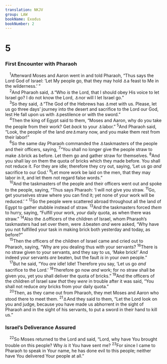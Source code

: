 ```yaml
---
translation: NKJV
group: LAW
bookName: Exodus 
bookNumber: 2
---
```


<div class="title"><h1>5</h1><h3>First Encounter with Pharaoh</h3></div>
<span class="verse xu_5_1"> <sup>1</sup>Afterward Moses and Aaron went in and told Pharaoh, “Thus says the Lord God of Israel: ‘Let My people go, that they may hold <a data-toggle="tooltip" data-placement="bottom" title="Ex. 3:18; 7:16; 10:9">⚓</a>a feast to Me in the wilderness.’ ”<br/></span>
<span class="verse xu_5_2"> <sup>2</sup>And Pharaoh said, <a data-toggle="tooltip" data-placement="bottom" title="2 Kin. 18:35; 2 Chr. 32:14; Job 21:15">⚓</a>“Who <i>is</i> the Lord, that I should obey His voice to let Israel go? I do not know the Lord, <a data-toggle="tooltip" data-placement="bottom" title="Ex. 3:19; 7:14">⚓</a>nor will I let Israel go.”<br/></span>
<span class="verse xu_5_3"> <sup>3</sup>So they said, <a data-toggle="tooltip" data-placement="bottom" title="Ex. 3:18; 7:16">⚓</a>“The God of the Hebrews has <a data-toggle="tooltip" data-placement="bottom" title="Ex. 4:24; Num. 23:3">⚓</a>met with us. Please, let us go three days’ journey into the desert and sacrifice to the Lord our God, lest He fall upon us with <a data-toggle="tooltip" data-placement="bottom" title="Ex. 9:15">⚓</a>pestilence or with the sword.”<br/></span>
<span class="verse xu_5_4"> <sup>4</sup>Then the king of Egypt said to them, “Moses and Aaron, why do you take the people from their work? Get <i>back</i> to your <a data-toggle="tooltip" data-placement="bottom" title="Ex. 1:11; 2:11; 6:6">⚓</a>labor.” </span>
<span class="verse xu_5_5"><sup>5</sup>And Pharaoh said, “Look, the people of the land <i>are</i><a data-toggle="tooltip" data-placement="bottom" title="Ex. 1:7, 9">⚓</a>many now, and you make them rest from their labor!”<br/></span>
<span class="verse xu_5_6"> <sup>6</sup>So the same day Pharaoh commanded the <a data-toggle="tooltip" data-placement="bottom" title="Ex. 1:11; 3:7; 5:10, 13, 14">⚓</a>taskmasters of the people and their officers, saying, </span>
<span class="verse xu_5_7"><sup>7</sup>“You shall no longer give the people straw to make <a data-toggle="tooltip" data-placement="bottom" title="Ex. 1:14">⚓</a>brick as before. Let them go and gather straw for themselves. </span>
<span class="verse xu_5_8"><sup>8</sup>And you shall lay on them the quota of bricks which they made before. You shall not reduce it. For they are idle; therefore they cry out, saying, ‘Let us go <i>and</i> sacrifice to our God.’ </span>
<span class="verse xu_5_9"><sup>9</sup>Let more work be laid on the men, that they may labor in it, and let them not regard false words.”<br/></span>
<span class="verse xu_5_10"> <sup>10</sup>And the taskmasters of the people and their officers went out and spoke to the people, saying, “Thus says Pharaoh: ‘I will not give you straw. </span>
<span class="verse xu_5_11"><sup>11</sup>Go, get yourselves straw where you can find it; yet none of your work will be reduced.’ ” </span>
<span class="verse xu_5_12"><sup>12</sup>So the people were scattered abroad throughout all the land of Egypt to gather stubble instead of straw. </span>
<span class="verse xu_5_13"><sup>13</sup>And the taskmasters forced <i>them</i> to hurry, saying, “Fulfill your work, <i>your</i> daily quota, as when there was straw.” </span>
<span class="verse xu_5_14"><sup>14</sup>Also the <a data-toggle="tooltip" data-placement="bottom" title="Ex. 5:6">⚓</a>officers of the children of Israel, whom Pharaoh’s taskmasters had set over them, were <a data-toggle="tooltip" data-placement="bottom" title="Is. 10:24">⚓</a>beaten <i>and</i> were asked, “Why have you not fulfilled your task in making brick both yesterday and today, as before?”<br/></span>
<span class="verse xu_5_15"> <sup>15</sup>Then the officers of the children of Israel came and cried out to Pharaoh, saying, “Why are you dealing thus with your servants? </span>
<span class="verse xu_5_16"><sup>16</sup>There is no straw given to your servants, and they say to us, ‘Make brick!’ And indeed your servants <i>are</i> beaten, but the fault <i>is</i> in your <i>own</i> people.”<br/></span>
<span class="verse xu_5_17"> <sup>17</sup>But he said, “You <i>are</i> idle! Idle! Therefore you say, ‘Let us go <i>and</i> sacrifice to the Lord.’ </span>
<span class="verse xu_5_18"><sup>18</sup>Therefore go now <i>and</i> work; for no straw shall be given you, yet you shall deliver the quota of bricks.” </span>
<span class="verse xu_5_19"><sup>19</sup>And the officers of the children of Israel saw <i>that</i> they <i>were</i> in trouble after it was said, “You shall not reduce <i>any</i> bricks from your daily quota.”<br/></span>
<span class="verse xu_5_20"> <sup>20</sup>Then, as they came out from Pharaoh, they met Moses and Aaron who stood there to meet them. </span>
<span class="verse xu_5_21"><sup>21</sup><a data-toggle="tooltip" data-placement="bottom" title="Ex. 6:9; 14:11; 15:24; 16:2">⚓</a>And they said to them, “Let the Lord look on you and judge, because you have made us abhorrent in the sight of Pharaoh and in the sight of his servants, to put a sword in their hand to kill us.”<br/></span>
<div class="title"><h3>Israel’s Deliverance Assured</h3></div>
<span class="verse xu_5_22"> <sup>22</sup>So Moses returned to the Lord and said, “Lord, why have You brought trouble on this people? Why <i>is</i> it You have sent me? </span>
<span class="verse xu_5_23"><sup>23</sup>For since I came to Pharaoh to speak in Your name, he has done evil to this people; neither have You delivered Your people at all.”<br/></span>
